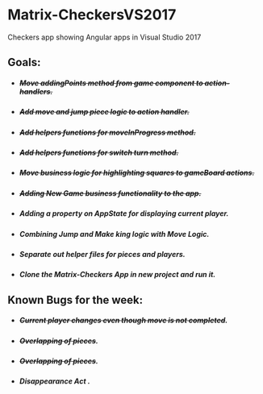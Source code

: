 # Matrix-CheckersVS2017
Checkers app showing Angular apps in Visual Studio 2017
 ## Goals:

 * ##### ~~Move addingPoints method from game component to action-handlers.~~

 * #####  ~~Add move and jump piece logic to action handler.~~

 * #####  ~~Add helpers functions for moveInProgress method.~~

 * #####  ~~Add helpers functions for switch turn method.~~

 * #####  ~~Move business logic for highlighting squares to gameBoard actions.~~

 * #####  ~~Adding New Game business functionality to the app.~~

 * #####  Adding a property on AppState for displaying current player.

 * #####  Combining Jump and Make king logic with Move Logic.

 * #####  Separate out helper files for pieces and players.
  
 * #####  Clone the Matrix-Checkers App in new project and run it.

 ## Known Bugs for the week:

 * ##### ~~Current player changes even though move is not completed~~.

 * ##### ~~Overlapping of pieces~~.

 * ##### ~~Overlapping of pieces~~.

 * ##### Disappearance Act .




	 
 
 

